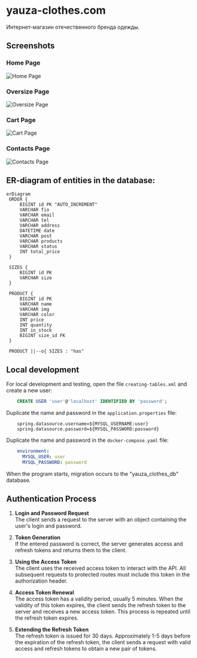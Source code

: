 # yauza-clothes.com
Интернет-магазин отечественного бренда одежды.

## Screenshots

### Home Page

![Home Page](https://github.com/bodyauza/yauza-clothes.com/raw/master/home_page.png)

### Oversize Page

![Oversize Page](https://github.com/bodyauza/yauza-clothes.com/raw/master/oversize_page.png)

### Cart Page

![Cart Page](https://github.com/bodyauza/yauza-clothes.com/raw/master/cart_page.png)

### Contacts Page

![Contacts Page](https://github.com/bodyauza/yauza-clothes.com/raw/master/contacts_page.png)

## ER-diagram of entities in the database:

   ```mermaid
   erDiagram
    ORDER {
        BIGINT id PK "AUTO_INCREMENT"
        VARCHAR fio
        VARCHAR email
        VARCHAR tel
        VARCHAR address
        DATETIME date
        VARCHAR post
        VARCHAR products
        VARCHAR status
        INT total_price
    }

    SIZES {
        BIGINT id PK
        VARCHAR size
    }

    PRODUCT {
        BIGINT id PK
        VARCHAR name
        VARCHAR img
        VARCHAR color
        INT price
        INT quantity
        INT in_stock
        BIGINT size_id FK
    }

    PRODUCT ||--o{ SIZES : "has"
   ```

## Local development

For local development and testing, open the file `creating-tables.xml` and create a new user:

```sql
    CREATE USER 'user'@'localhost' IDENTIFIED BY 'password';
```

Duplicate the name and password in the `application.properties` file:

```properties
    spring.datasource.username=${MYSQL_USERNAME:user}
    spring.datasource.password=${MYSQL_PASSWORD:password}
```

Duplicate the name and password in the `docker-compose.yaml` file:

```yaml
    environment:
      MYSQL_USER: user
      MYSQL_PASSWORD: password
```

When the program starts, migration occurs to the "yauza_clothes_db" database.

## Authentication Process

1. **Login and Password Request**  
   The client sends a request to the server with an object containing the user's login and password.

2. **Token Generation**  
   If the entered password is correct, the server generates access and refresh tokens and returns them to the client.

3. **Using the Access Token**  
   The client uses the received access token to interact with the API. All subsequent requests to protected routes must
   include this token in the authorization header.

4. **Access Token Renewal**  
   The access token has a validity period, usually 5 minutes. When the validity of this token expires, the client sends
   the refresh token to the server and receives a new access token. This process is repeated until the refresh token
   expires.

5. **Extending the Refresh Token**  
   The refresh token is issued for 30 days. Approximately 1-5 days before the expiration of the refresh token, the
   client sends a request with valid access and refresh tokens to obtain a new pair of tokens.

